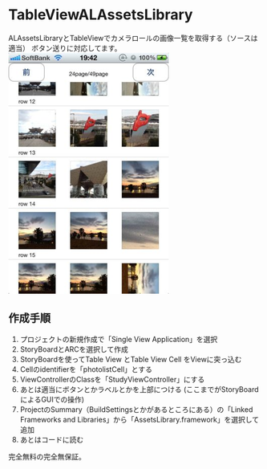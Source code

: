 TableViewALAssetsLibrary
========================

ALAssetsLibraryとTableViewでカメラロールの画像一覧を取得する（ソースは適当）
ボタン送りに対応してます。
![picture alt](https://github.com/kazuph/TableViewALAssetsLibrary/raw/master/photo.jpg "app view")

作成手順
---

1. プロジェクトの新規作成で「Single View Application」を選択
1. StoryBoardとARCを選択して作成
1. StoryBoardを使ってTable View とTable View Cell をViewに突っ込む
1. Cellのidentifierを「photolistCell」とする
1. ViewControllerのClassを「StudyViewController」にする
1. あとは適当にボタンとかラベルとかを上部につける
(ここまでがStoryBoardによるGUIでの操作)
1. ProjectのSummary（BuildSettingsとかがあるところにある）の「Linked Frameworks and Libraries」から「AssetsLibrary.framework」を選択して追加
1. あとはコードに読む

完全無料の完全無保証。

